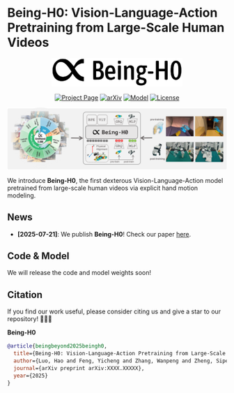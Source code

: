 # Being-H0: Vision-Language-Action Pretraining from Large-Scale  Human Videos

<p align="center">
    <img src="docs/assets/image/being-h0-black.png" width="300"/>
<p>

<div align="center">

[![Project Page](https://img.shields.io/badge/Website-Being--H0-green)](https://beingbeyond.github.io/Being-H0)
[![arXiv](https://img.shields.io/badge/arXiv-2507.15597-b31b1b.svg)](https://arxiv.org/abs/2507.15597)
[![Model](https://img.shields.io/badge/Hugging%20Face-Model-yellow)](https://huggingface.co/BeingBeyond/Being-H0)
[![License](https://img.shields.io/badge/License-MIT-blue.svg)](./LICENSE)

</div>

<p align="center">
    <img src="docs/assets/image/overview.jpg"/>
<p>


We introduce **Being-H0**, the first dexterous Vision-Language-Action model pretrained from large-scale human videos via explicit hand motion modeling.

## News

- **[2025-07-21]**: We publish **Being-H0**! Check our paper [here](./).

## Code & Model

We will release the code and model weights soon!

## Citation
If you find our work useful, please consider citing us and give a star to our repository! 🌟🌟🌟

**Being-H0**

```bibtex
@article{beingbeyond2025beingh0,
  title={Being-H0: Vision-Language-Action Pretraining from Large-Scale Human Videos},
  author={Luo, Hao and Feng, Yicheng and Zhang, Wanpeng and Zheng, Sipeng and Wang, Ye and Yuan, Haoqi and Liu, Jiazheng and Xu, Chaoyi and Jin, Qin and Lu, Zongqing},
  journal={arXiv preprint arXiv:XXXX.XXXXX},
  year={2025}
}
```